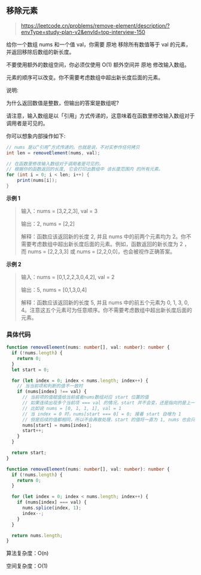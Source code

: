 ## 移除元素

> https://leetcode.cn/problems/remove-element/description/?envType=study-plan-v2&envId=top-interview-150

给你一个数组 nums 和一个值 val，你需要 原地 移除所有数值等于 val 的元素，并返回移除后数组的新长度。

不要使用额外的数组空间，你必须仅使用 O(1) 额外空间并 原地 修改输入数组。

元素的顺序可以改变。你不需要考虑数组中超出新长度后面的元素。

说明:

为什么返回数值是整数，但输出的答案是数组呢?

请注意，输入数组是以「引用」方式传递的，这意味着在函数里修改输入数组对于调用者是可见的。

你可以想象内部操作如下:

```java
// nums 是以“引用”方式传递的。也就是说，不对实参作任何拷贝
int len = removeElement(nums, val);

// 在函数里修改输入数组对于调用者是可见的。
// 根据你的函数返回的长度, 它会打印出数组中 该长度范围内 的所有元素。
for (int i = 0; i < len; i++) {
    print(nums[i]);
}
```

**示例 1**

> 输入：nums = [3,2,2,3], val = 3
>
> 输出：2, nums = [2,2]
>
> 解释：函数应该返回新的长度 2, 并且 nums 中的前两个元素均为 2。你不需要考虑数组中超出新长度后面的元素。例如，函数返回的新长度为 2 ，而 nums = [2,2,3,3] 或 nums = [2,2,0,0]，也会被视作正确答案。

**示例 2**

> 输入：nums = [0,1,2,2,3,0,4,2], val = 2
>
> 输出：5, nums = [0,1,3,0,4]
>
> 解释：函数应该返回新的长度 5, 并且 nums 中的前五个元素为 0, 1, 3, 0, 4。注意这五个元素可为任意顺序。你不需要考虑数组中超出新长度后面的元素。

### 具体代码

```typescript
function removeElement(nums: number[], val: number): number {
  if (!nums.length) {
    return 0;
  }
  let start = 0;

  for (let index = 0; index < nums.length; index++) {
    // 当当前项和判断的值不一致时
    if (nums[index] !== val) {
      // 当前项的值赋值给当前或者nums数组对应 start 位置的值
      // 如果连续出现多个当前项 === val 的情况，start 并不会变，还是指向的是上一个不同项的下一位
      // 比如说 nums = [0, 1, 1, 1], val = 1
      // 当 index = 0 时，nums[start === 0] = 0; 接着 start 自增为 1
      // 但是后续的值都相同，所以不会再做处理，start 的值将一直为 1, nums 也会只有一项
      nums[start] = nums[index];
      start++;
    }
  }

  return start;
}
```

```typescript
function removeElement(nums: number[], val: number): number {
  if (!nums.length) {
    return 0;
  }

  for (let index = 0; index < nums.length; index++) {
    if (nums[index] === val) {
      nums.splice(index, 1);
      index--;
    }
  }

  return nums.length;
}
```

算法复杂度：O(n)

空间复杂度：O(1)
